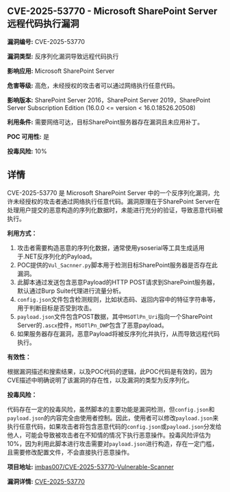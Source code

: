 ## CVE-2025-53770 - Microsoft SharePoint Server 远程代码执行漏洞

**漏洞编号:** CVE-2025-53770

**漏洞类型:** 反序列化漏洞导致远程代码执行

**影响应用:** Microsoft SharePoint Server

**危害等级:** 高危，未经授权的攻击者可以通过网络执行任意代码。

**影响版本:** SharePoint Server 2016，SharePoint Server 2019，SharePoint Server Subscription Edition (16.0.0 <= version < 16.0.18526.20508)

**利用条件:** 需要网络可达，目标SharePoint服务器存在漏洞且未应用补丁。

**POC 可用性:** 是

**投毒风险:** 10%

## 详情

CVE-2025-53770 是 Microsoft SharePoint Server 中的一个反序列化漏洞，允许未经授权的攻击者通过网络执行任意代码。漏洞原理在于SharePoint Server在处理用户提交的恶意构造的序列化数据时，未能进行充分的验证，导致恶意代码被执行。 

**利用方式：**

1.  攻击者需要构造恶意的序列化数据，通常使用ysoserial等工具生成适用于.NET反序列化的Payload。
2.  POC提供的`Vul_Sacnner.py`脚本用于检测目标SharePoint服务器是否存在此漏洞。
3.  此脚本通过发送包含恶意Payload的HTTP POST请求到SharePoint服务器，默认通过Burp Suite代理进行流量分析。
4.  `config.json`文件包含检测规则，比如状态码、返回内容中的特征字符串等，用于判断目标是否受到攻击。
5.  `payload.json`文件包含POST数据，其中`MSOTlPn_Uri`指向一个SharePoint Server的`.ascx`控件，`MSOTlPn_DWP`包含了恶意payload。
6.  如果服务器存在漏洞，恶意Payload将被反序列化并执行，从而导致远程代码执行。

**有效性：**

根据漏洞描述和搜索结果，以及POC代码的逻辑，此POC代码是有效的，因为CVE描述中明确说明了该漏洞的存在性，以及漏洞的类型为反序列化。

**投毒风险：**

代码存在一定的投毒风险，虽然脚本的主要功能是漏洞检测，但`config.json`和`payload.json`的内容完全由使用者控制。因此，使用者可以修改`payload.json`来执行任意代码，如果攻击者将包含恶意代码的`config.json`或`payload.json`分发给他人，可能会导致被攻击者在不知情的情况下执行恶意操作。投毒风险评估为10%，因为利用此脚本进行攻击需要对`payload.json`进行构造，存在一定门槛，且需要修改配置文件，不会直接执行恶意操作。

**项目地址:** [imbas007/CVE-2025-53770-Vulnerable-Scanner](https://github.com/imbas007/CVE-2025-53770-Vulnerable-Scanner)

**漏洞详情:** [CVE-2025-53770](https://nvd.nist.gov/vuln/detail/CVE-2025-53770)